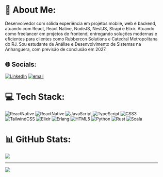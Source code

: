# 💫 About Me:
Desenvolvedor com sólida experiência em projetos mobile, web e backend, atuando com React, React Native, NodeJS, NestJS,
Strapi e Elixir. Atuando como freelancer em projetos de frontend, entregando soluções modernas e eficientes para clientes
como Rubbercon Solutions e Catedral Metropolitana do RJ. Sou estudante de Análise e Desenvolvimento de Sistemas na
Anhanguera, com previsão de conclusão em 2027.

## 🌐 Socials:
[![LinkedIn](https://img.shields.io/badge/LinkedIn-%230077B5.svg?logo=linkedin&logoColor=white)](https://linkedin.com/in/fabiano-ramos-dev) [![email](https://img.shields.io/badge/Email-D14836?logo=gmail&logoColor=white)](mailto:fabianosantosramos1978@gmail.com) 

# 💻 Tech Stack:
![ReactNative](https://img.shields.io/badge/react%20native-%23007ACC.svg?style=for-the-badge&logo=react&logoColor=white) ![ReactNative](https://img.shields.io/badge/react-%23007ACC.svg?style=for-the-badge&logo=react&logoColor=white) ![JavaScript](https://img.shields.io/badge/javascript-%23323330.svg?style=for-the-badge&logo=javascript&logoColor=%23F7DF1E) ![TypeScript](https://img.shields.io/badge/typescript-%23007ACC.svg?style=for-the-badge&logo=typescript&logoColor=white) ![CSS3](https://img.shields.io/badge/css3-%231572B6.svg?style=for-the-badge&logo=css3&logoColor=white) ![TailwindCSS](https://img.shields.io/badge/tailwindcss-%2338B2AC.svg?style=for-the-badge&logo=tailwind-css&logoColor=white) ![Elixir](https://img.shields.io/badge/elixir-%234B275F.svg?style=for-the-badge&logo=elixir&logoColor=white) ![Erlang](https://img.shields.io/badge/Erlang-white.svg?style=for-the-badge&logo=erlang&logoColor=a90533) ![HTML5](https://img.shields.io/badge/html5-%23E34F26.svg?style=for-the-badge&logo=html5&logoColor=white) ![Python](https://img.shields.io/badge/python-3670A0?style=for-the-badge&logo=python&logoColor=ffdd54) ![Rust](https://img.shields.io/badge/rust-%23000000.svg?style=for-the-badge&logo=rust&logoColor=white) ![Scala](https://img.shields.io/badge/scala-%23DC322F.svg?style=for-the-badge&logo=scala&logoColor=white)   
# 📊 GitHub Stats:
![](https://github-readme-stats.vercel.app/api/top-langs/?username=fabramosdev&theme=solarized-dark&hide_border=false&include_all_commits=true&count_private=true&layout=compact)

---
[![](https://visitcount.itsvg.in/api?id=fabramosdev&icon=0&color=0)](https://visitcount.itsvg.in)



<!-- Proudly created with GPRM ( https://gprm.itsvg.in ) -->







